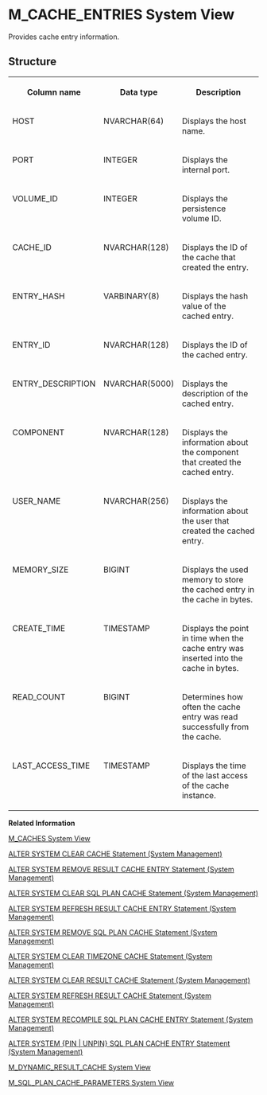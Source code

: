 <!-- loio20a907b675191014b6e8a18b2968e12f -->

# M\_CACHE\_ENTRIES System View

Provides cache entry information.



<a name="loio20a907b675191014b6e8a18b2968e12f___m__c_a_c_h_e__e_n_t_r_i_e_s_1struct_M_CACHE_ENTRIES"/>

## Structure


<table>
<tr>
<th valign="top">

Column name

</th>
<th valign="top">

Data type

</th>
<th valign="top">

Description

</th>
</tr>
<tr>
<td valign="top">

HOST

</td>
<td valign="top">

NVARCHAR\(64\)

</td>
<td valign="top">

Displays the host name.

</td>
</tr>
<tr>
<td valign="top">

PORT

</td>
<td valign="top">

INTEGER

</td>
<td valign="top">

Displays the internal port.

</td>
</tr>
<tr>
<td valign="top">

VOLUME\_ID

</td>
<td valign="top">

INTEGER

</td>
<td valign="top">

Displays the persistence volume ID.

</td>
</tr>
<tr>
<td valign="top">

CACHE\_ID

</td>
<td valign="top">

NVARCHAR\(128\)

</td>
<td valign="top">

Displays the ID of the cache that created the entry.

</td>
</tr>
<tr>
<td valign="top">

ENTRY\_HASH

</td>
<td valign="top">

VARBINARY\(8\)

</td>
<td valign="top">

Displays the hash value of the cached entry.

</td>
</tr>
<tr>
<td valign="top">

ENTRY\_ID

</td>
<td valign="top">

NVARCHAR\(128\)

</td>
<td valign="top">

Displays the ID of the cached entry.

</td>
</tr>
<tr>
<td valign="top">

ENTRY\_DESCRIPTION

</td>
<td valign="top">

NVARCHAR\(5000\)

</td>
<td valign="top">

Displays the description of the cached entry.

</td>
</tr>
<tr>
<td valign="top">

COMPONENT

</td>
<td valign="top">

NVARCHAR\(128\)

</td>
<td valign="top">

Displays the information about the component that created the cached entry.

</td>
</tr>
<tr>
<td valign="top">

USER\_NAME

</td>
<td valign="top">

NVARCHAR\(256\)

</td>
<td valign="top">

Displays the information about the user that created the cached entry.

</td>
</tr>
<tr>
<td valign="top">

MEMORY\_SIZE

</td>
<td valign="top">

BIGINT

</td>
<td valign="top">

Displays the used memory to store the cached entry in the cache in bytes.

</td>
</tr>
<tr>
<td valign="top">

CREATE\_TIME

</td>
<td valign="top">

TIMESTAMP

</td>
<td valign="top">

Displays the point in time when the cache entry was inserted into the cache in bytes.

</td>
</tr>
<tr>
<td valign="top">

READ\_COUNT

</td>
<td valign="top">

BIGINT

</td>
<td valign="top">

Determines how often the cache entry was read successfully from the cache.

</td>
</tr>
<tr>
<td valign="top">

LAST\_ACCESS\_TIME

</td>
<td valign="top">

TIMESTAMP

</td>
<td valign="top">

Displays the time of the last access of the cache instance.

</td>
</tr>
</table>

**Related Information**  


[M\_CACHES System View](m-caches-system-view-20a93aa.md "Provides aggregated information on caches.")

[ALTER SYSTEM CLEAR CACHE Statement \(System Management\)](../../010-SQL-Reference/012-SQL-Statements/alter-system-clear-cache-statement-system-management-141ad67.md "Clears resources (entries) from one or more cache instances.")

[ALTER SYSTEM REMOVE RESULT CACHE ENTRY Statement \(System Management\)](../../010-SQL-Reference/012-SQL-Statements/alter-system-remove-result-cache-entry-statement-system-management-2124566.md "Removes the result cache entry for the specified cache ID.")

[ALTER SYSTEM CLEAR SQL PLAN CACHE Statement \(System Management\)](../../010-SQL-Reference/012-SQL-Statements/alter-system-clear-sql-plan-cache-statement-system-management-20d107c.md "Removes all of the SQL plans that are not currently being executed from the SAP HANA database plan cache.")

[ALTER SYSTEM REFRESH RESULT CACHE ENTRY Statement \(System Management\)](../../010-SQL-Reference/012-SQL-Statements/alter-system-refresh-result-cache-entry-statement-system-management-1ab0dbb.md "Refreshes the specified result cache entry.")

[ALTER SYSTEM REMOVE SQL PLAN CACHE Statement \(System Management\)](../../010-SQL-Reference/012-SQL-Statements/alter-system-remove-sql-plan-cache-statement-system-management-dafece7.md "Removes the specified entries from the SQL plan cache.")

[ALTER SYSTEM CLEAR TIMEZONE CACHE Statement \(System Management\)](../../010-SQL-Reference/012-SQL-Statements/alter-system-clear-timezone-cache-statement-system-management-a780495.md "Clears cached timezone definitions.")

[ALTER SYSTEM CLEAR RESULT CACHE Statement \(System Management\)](../../010-SQL-Reference/012-SQL-Statements/alter-system-clear-result-cache-statement-system-management-97dca93.md "Removes all result cache entries from the system.")

[ALTER SYSTEM REFRESH RESULT CACHE Statement \(System Management\)](../../010-SQL-Reference/012-SQL-Statements/alter-system-refresh-result-cache-statement-system-management-9d274fa.md "Refreshes all result cache entries related to the specified object with up-to-date results.")

[ALTER SYSTEM RECOMPILE SQL PLAN CACHE ENTRY Statement \(System Management\)](../../010-SQL-Reference/012-SQL-Statements/alter-system-recompile-sql-plan-cache-entry-statement-system-management-d226426.md "Invalidates the designated plan cache entry so that it is recompiled during the next execution time.")

[ALTER SYSTEM \{PIN | UNPIN\} SQL PLAN CACHE ENTRY Statement \(System Management\)](../../010-SQL-Reference/012-SQL-Statements/alter-system-pin-unpin-sql-plan-cache-entry-statement-system-management-68e2f7a.md "Provides a runtime mechanism to bind the target query and hints to the Hint Table to force the compilation of the target query with the hint.")

[M\_DYNAMIC\_RESULT\_CACHE System View](m-dynamic-result-cache-system-view-01f8a85.md "Lists statistics for the dynamic result cache.")

[M\_SQL\_PLAN\_CACHE\_PARAMETERS System View](m-sql-plan-cache-parameters-system-view-f411689.md "Provides bind parameters for statements cached in SQL Plan Cache. It saves a parameter set of the most expensive execution for each plan.")

